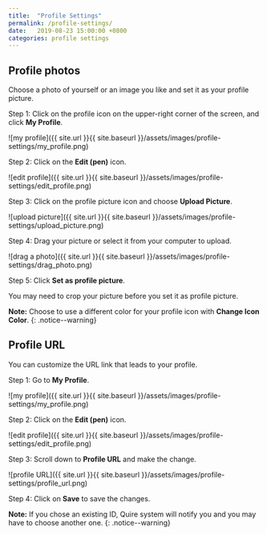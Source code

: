 ```yaml
---
title:  "Profile Settings"
permalink: /profile-settings/
date:   2019-08-23 15:00:00 +0800
categories: profile settings
---
```

## Profile photos

Choose a photo of yourself or an image you like and set it as your profile picture.

Step 1: Click on the profile icon on the upper-right corner of the screen, and click **My Profile**.

![my profile]({{ site.url }}{{ site.baseurl }}/assets/images/profile-settings/my_profile.png)

Step 2: Click on the **Edit (pen)** icon.

![edit profile]({{ site.url }}{{ site.baseurl }}/assets/images/profile-settings/edit_profile.png)

Step 3: Click on the profile picture icon and choose **Upload Picture**.

![upload picture]({{ site.url }}{{ site.baseurl }}/assets/images/profile-settings/upload_picture.png)

Step 4: Drag your picture or select it from your computer to upload. 

![drag a photo]({{ site.url }}{{ site.baseurl }}/assets/images/profile-settings/drag_photo.png)

Step 5: Click **Set as profile picture**.

You may need to crop your picture before you set it as profile picture.

**Note:** Choose to use a different color for your profile icon with **Change Icon Color**.
{: .notice--warning}


## Profile URL

You can customize the URL link that leads to your profile. 

Step 1: Go to **My Profile**.

![my profile]({{ site.url }}{{ site.baseurl }}/assets/images/profile-settings/my_profile.png)

Step 2: Click on the **Edit (pen)** icon.

![edit profile]({{ site.url }}{{ site.baseurl }}/assets/images/profile-settings/edit_profile.png)

Step 3: Scroll down to **Profile URL** and make the change. 

![profile URL]({{ site.url }}{{ site.baseurl }}/assets/images/profile-settings/profile_url.png)

Step 4: Click on **Save** to save the changes.

**Note:** If you chose an existing ID, Quire system will notify you and you may have to choose another one. 
{: .notice--warning}
